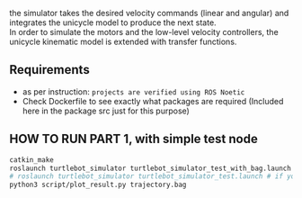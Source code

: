 the simulator takes the desired velocity commands (linear and angular) and integrates the unicycle model to produce the next state.  
In order to simulate the motors and the low-level velocity controllers, the unicycle kinematic model is extended with transfer functions.


## Requirements
- as per instruction: `projects are verified using ROS Noetic`
- Check Dockerfile to see exactly what packages are required (Included here in the package src just for this purpose)

## HOW TO RUN PART 1, with simple test node
```sh
catkin_make
roslaunch turtlebot_simulator turtlebot_simulator_test_with_bag.launch # a bag will be recored for 25 (sim_time) seconds -> please stop manually with ctrl+c
# roslaunch turtlebot_simulator turtlebot_simulator_test.launch # if you don't want the bag recording
python3 script/plot_result.py trajectory.bag
```
